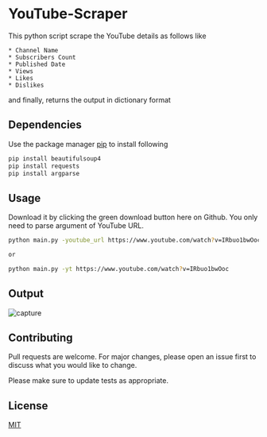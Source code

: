 # YouTube-Scraper

This python script scrape the YouTube details as follows like

    * Channel Name
    * Subscribers Count
    * Published Date
    * Views
    * Likes
    * Dislikes
    
and finally, returns the output in dictionary format

## Dependencies
Use the package manager [pip](https://pip.pypa.io/en/stable/) to install following
```bash
pip install beautifulsoup4
pip install requests
pip install argparse
```
## Usage

Download it by clicking the green download button here on Github. You only need to parse argument of YouTube URL.
```bash
python main.py -youtube_url https://www.youtube.com/watch?v=IRbuo1bwOoc

or

python main.py -yt https://www.youtube.com/watch?v=IRbuo1bwOoc
```

## Output

![capture](https://user-images.githubusercontent.com/47944792/53887560-8f72d000-4048-11e9-9875-6aa58589c2ab.PNG)

## Contributing
Pull requests are welcome. For major changes, please open an issue first to discuss what you would like to change.

Please make sure to update tests as appropriate.

## License
[MIT](https://choosealicense.com/licenses/mit/)
